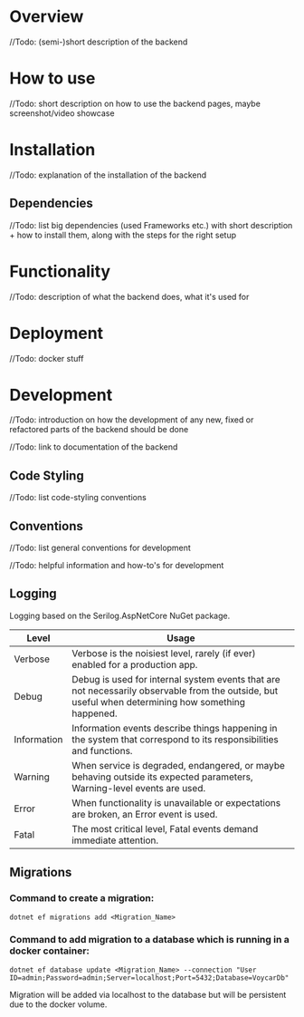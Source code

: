 # Overview
//Todo: (semi-)short description of the backend
# How to use
//Todo: short description on how to use the backend pages, maybe screenshot/video showcase
# Installation
//Todo: explanation of the installation of the backend
## Dependencies
//Todo: list big dependencies (used Frameworks etc.) with short description + how to install them, along with the steps for the right setup
# Functionality
//Todo: description of what the backend does, what it's used for
# Deployment
//Todo: docker stuff
# Development
//Todo: introduction on how the development of any new, fixed or refactored parts of the backend should be done

//Todo: link to documentation of the backend 
## Code Styling
//Todo: list code-styling conventions
## Conventions
//Todo: list general conventions for development

//Todo: helpful information and how-to's for development

## Logging
Logging based on the Serilog.AspNetCore NuGet package.

<table>
   <thead>
      <tr>
         <th>Level</th>
         <th>Usage</th>
      </tr>
   </thead>
   <tbody>
      <tr>
         <td>Verbose</td>
         <td>Verbose is the noisiest level, rarely (if ever) enabled for a production app.</td>
      </tr>
      <tr>
         <td>Debug</td>
         <td>Debug is used for internal system events that are not necessarily observable from the outside, but useful when determining how something happened.</td>
      </tr>
      <tr>
         <td>Information</td>
         <td>Information events describe things happening in the system that correspond to its responsibilities and functions.</td>
      </tr>
      <tr>
         <td>Warning</td>
         <td>When service is degraded, endangered, or maybe behaving outside its expected parameters, Warning-level events are used.</td>
      </tr>
      <tr>
         <td>Error</td>
         <td>When functionality is unavailable or expectations are broken, an Error event is used.</td>
      </tr>
      <tr>
         <td>Fatal</td>
         <td>The most critical level, Fatal events demand immediate attention.</td>
      </tr>
   </tbody>
</table>

## Migrations
### Command to create a migration: 
 `dotnet ef migrations add <Migration_Name>`

### Command to add migration to a database which is running in a docker container: 

`dotnet ef database update <Migration_Name> --connection "User ID=admin;Password=admin;Server=localhost;Port=5432;Database=VoycarDb"`

Migration will be added via localhost to the database but will be persistent due to the docker volume.

